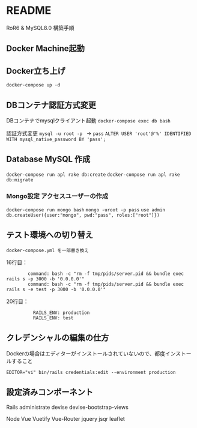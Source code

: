 # README

RoR6 & MySQL8.0 構築手順

## Docker Machine起動

## Docker立ち上げ

`docker-compose up -d`

## DBコンテナ認証方式変更

DBコンテナでmysqlクライアント起動
`docker-compose exec db bash`

認証方式変更
`mysql -u root -p ` → `pass`
`ALTER USER 'root'@'%' IDENTIFIED WITH mysql_native_password BY 'pass';`

## Database MySQL 作成

`docker-compose run apl rake db:create`
`docker-compose run apl rake db:migrate`
### Mongo設定 アクセスユーザーの作成
`docker-compose run mongo bash`
`mongo -uroot -p pass`
`use admin`
`db.createUser({user:"mongo", pwd:"pass", roles:["root"]})`


## テスト環境への切り替え

`docker-compose.yml を一部書き換え`

16行目：
```
        command: bash -c "rm -f tmp/pids/server.pid && bundle exec rails s -p 3000 -b '0.0.0.0'"
        command: bash -c "rm -f tmp/pids/server.pid && bundle exec rails s -e test -p 3000 -b '0.0.0.0'"
```

20行目：
```
          RAILS_ENV: production
          RAILS_ENV: test
```
## クレデンシャルの編集の仕方
Dockerの場合はエディターがインストールされていないので、都度インストールすること

```
EDITOR="vi" bin/rails credentials:edit --environment production
```

## 設定済みコンポーネント
Rails 
 administrate
 devise
 devise-bootstrap-views

Node
 Vue
 Vuetify
 Vue-Router
 jquery
 jsqr
 leaflet 